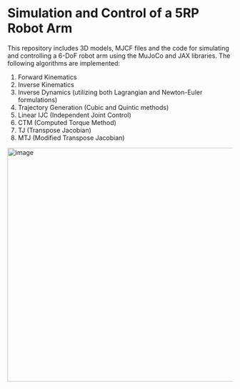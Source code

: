 # Simulation and Control of a 5RP Robot Arm

This repository includes 3D models, MJCF files and the code for simulating and controlling a 6-DoF robot arm
using the MuJoCo and JAX libraries. The following algorithms are implemented:

1) Forward Kinematics
2) Inverse Kinematics
3) Inverse Dynamics (utilizing both Lagrangian and Newton-Euler formulations)
4) Trajectory Generation (Cubic and Quintic methods)
5) Linear IJC (Independent Joint Control)
6) CTM (Computed Torque Method)
7) TJ (Transpose Jacobian)
8) MTJ (Modified Transpose Jacobian)


<img width="563" height="524" alt="image" src="https://github.com/user-attachments/assets/e4db93ef-778e-45f7-9412-86e3b9ae3c8b" />
